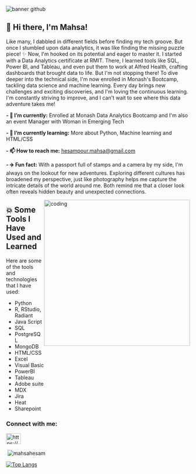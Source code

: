 
![banner github](https://github.com/MahsaHesam/MahsaHesam/assets/70048005/98b86fad-d487-43a5-933e-df7610f3eb78)






## 👋 Hi there, I'm Mahsa!



 
Like many, I dabbled in different fields before finding my tech groove. But once I stumbled upon data analytics, it was like finding the missing puzzle piece! ✨ Now, I'm hooked on its potential and eager to master it. I started with a Data Analytics certificate at RMIT. There, I learned tools like SQL, Power BI, and Tableau, and even put them to work at Alfred Health, crafting dashboards that brought data to life. But I'm not stopping there! To dive deeper into the technical side, I'm now enrolled in Monash's Bootcamp, tackling data science and machine learning. Every day brings new challenges and exciting discoveries, and I'm loving the continuous learning. I'm constantly striving to improve, and I can't wait to see where this data adventure takes me!





**- 🔭 I’m currently:** Enrolled at Monash Data Analytics Bootcamp and I'm also an event Manager with Woman in Emerging Tech

**- 🌱 I’m currently learning:** More about Python, Machine learning and HTML/CSS

**- 📫 How to reach me:** hesampour.mahsa@gmail.com

**- ✈️ Fun fact:** With a passport full of stamps and a camera by my side, I'm always on the lookout for new adventures. 
                   Exploring different cultures has broadened my perspective, just like photography helps me capture the 
                   intricate details of the world around me. Both remind me that a closer look often reveals hidden beauty 
                  and unexpected connections.


<img align="right" alt="coding" width="400" src=https://user-images.githubusercontent.com/74038190/221352975-94759904-aa4c-4032-a8ab-b546efb9c478.gif>


## 💥 Some Tools I Have Used and Learned
<p align="left">
  
  Here are some of the tools and technologies that I have used:
-  Python                                 
-  R, RStudio, Radiant                     
-  Java Script
-  SQL
-  PostgreSQL
-  MongoDB
-  HTML/CSS
-  Excel
-  Visual Basic
-  PowerBI
-  Tableau
-  Adobe suite
-  MDX
-  Jira
-  Heat
-  Sharepoint








<h3 align="left">Connect with me:</h3>
<p align="left">
<a href="https://linkedin.com/in/https://www.linkedin.com/in/mhesampour/" target="blank"><img align="center" src="https://raw.githubusercontent.com/rahuldkjain/github-profile-readme-generator/master/src/images/icons/Social/linked-in-alt.svg" alt="https://www.linkedin.com/in/mhesampour/" height="30" width="40" /></a>
</p>

<p>&nbsp;<img align="center" src="https://github-readme-stats.vercel.app/api?username=mahsahesam&show_icons=true&locale=en" alt="mahsahesam" /></p>

[![Top Langs](https://github-readme-stats.vercel.app/api/top-langs/?username=Asalvs&layout=compact)](https://github.com/MahsaHesam)
<!--
























































































